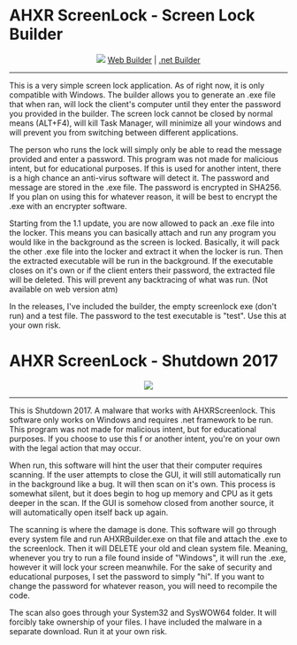 # AHXR ScreenLock - Screen Lock Builder

<p align="center">
	<img src="https://i.imgur.com/UzyOWNK.png" />
	<a href="https://i.imgur.com/HQhESds.jpg">Web Builder</a> | <a href="https://i.imgur.com/u8iKWTN.png">.net Builder</a>
</p>

---

This is a very simple screen lock application. As of right now, it is only compatible with Windows. The builder allows you to generate an .exe file that when ran, will lock the client's computer until they
enter the password you provided in the builder. The screen lock cannot be closed by normal means (ALT+F4), will kill Task Manager, will minimize all your windows and will prevent you from switching between
different applications.

The person who runs the lock will simply only be able to read the message provided and enter a password. This program was not made for malicious intent, but for educational purposes. If this is used for
another intent, there is a high chance an anti-virus software will detect it. The password and message are stored in the .exe file. The password is encrypted in SHA256. If you plan on using this for
whatever reason, it will be best to encrypt the .exe with an encrypter software. 

Starting from the 1.1 update, you are now allowed to pack an .exe file into the locker. This means you can basically attach and run any program you would like in the background as the screen is locked.
Basically, it will pack the other .exe file into the locker and extract it when the locker is run. Then the extracted executable will be run in the background. If the executable closes on it's own or
if the client enters their password, the extracted file will be deleted. This will prevent any backtracing of what was run. (Not available on web version atm)

In the releases, I've included the builder, the empty screenlock exe (don't run) and a test file. The password to the test executable is "test". Use this at your own risk.

# AHXR ScreenLock - Shutdown 2017

<p align="center">
	<img src="https://i.imgur.com/aaClNNk.png" />
</p>

---

This is Shutdown 2017. A malware that works with AHXRScreenlock. This software only works on Windows and requires .net framework to be run. This program was not made for malicious intent, but for educational purposes.
If you choose to use this f or another intent, you're on your own with the legal action that may occur. 

When run, this software will hint the user that their computer requires scanning. If the user attempts to close the GUI, it will still automatically run in the background like a bug. It will
then scan on it's own. This process is somewhat silent, but it does begin to hog up memory and CPU as it gets deeper in the scan. If the GUI is somehow closed from another source, it will
automatically open itself back up again. 

The scanning is where the damage is done. This software will go through every system file and run AHXRBuilder.exe on that file and attach the .exe to the screenlock. Then it will DELETE your old
and clean system file. Meaning, whenever you try to run a file found inside of "Windows", it will run the .exe, however it will lock your screen meanwhile. For the sake of security and educational
purposes, I set the password to simply "hi". If you want to change the password for whatever reason, you will need to recompile the code.

The scan also goes through your System32 and SysWOW64 folder. It will forcibly take ownership of your files. I have included the malware in a separate download. Run it at your own risk. 
